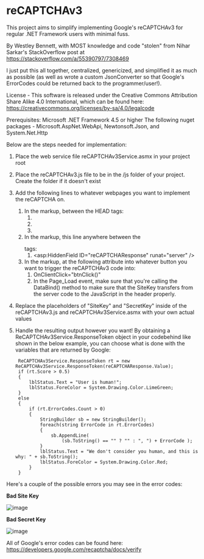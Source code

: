 # reCAPTCHAv3
This project aims to simplify implementing Google's reCAPTCHAv3 for regular .NET Framework users with minimal fuss.

By Westley Bennett, with MOST knowledge and code "stolen" from Nihar Sarkar's StackOverflow post at https://stackoverflow.com/a/55390797/7308469

I just put this all together, centralized, genericized, and simplified it as much as possible (as well as wrote a custom JsonConverter so that Google's ErrorCodes could be returned back to the programmer/user!).

License - This software is released under the Creative Commons Attribution Share Alike 4.0 International, which can be found here:
https://creativecommons.org/licenses/by-sa/4.0/legalcode

Prerequisites:
Microsoft .NET Framework 4.5 or higher
The following nuget packages - Microsoft.AspNet.WebApi, Newtonsoft.Json, and System.Net.Http

Below are the steps needed for implementation:

1. Place the web service file reCAPTCHAv3Service.asmx in your project root
1. Place the reCAPTCHAv3.js file to be in the /js folder of your project. Create the folder if it doesn't exist
1. Add the following lines to whatever webpages you want to implement the reCAPTCHA on.
   1. In the markup, between the HEAD tags:
      1. <script src="//cdnjs.cloudflare.com/ajax/libs/jquery/3.2.1/jquery.min.js"></script>
      1. <script src="https://www.google.com/recaptcha/api.js?render=<%#Westley_Bennett.ReCAPTCHAv3Service.siteKey%>"></script>
      1. <script src="js/reCAPTCHAv3.js"></script>
   1. In the markup, this line anywhere between the <form></form> tags:
      1. <asp:HiddenField ID="reCAPTCHAResponse" runat="server" />
   1. In the markup, at the following attribute into whatever button you want to trigger the reCAPTCHAv3 code into:
      1. OnClientClick="btnClick()"
      2. In the Page_Load event, make sure that you're calling the DataBind() method to make sure that the SiteKey transfers from the server code to the JavaScript in the header properly.
1. Replace the placeholders of "SiteKey" and "SecretKey" inside of the reCAPTCHAv3.js and reCAPTCHAv3Service.asmx with your own actual values
1. Handle the resulting output however you want! By obtaining a ReCAPTCHAv3Service.ResponseToken object in your codebehind like shown in the
    below example, you can choose what is done with the variables that are returned by Google:

        ReCAPTCHAv3Service.ResponseToken rt = new ReCAPTCHAv3Service.ResponseToken(reCAPTCHAResponse.Value);
        if (rt.Score > 0.5)
        {
            lblStatus.Text = "User is human!";
            lblStatus.ForeColor = System.Drawing.Color.LimeGreen;
        }
        else
        {
            if (rt.ErrorCodes.Count > 0)
            {
                StringBuilder sb = new StringBuilder();
                foreach(string ErrorCode in rt.ErrorCodes)
                {
                    sb.AppendLine(
                        (sb.ToString() == "" ? "" : ", ") + ErrorCode );
                }
                lblStatus.Text = "We don't consider you human, and this is why: " + sb.ToString();
                lblStatus.ForeColor = System.Drawing.Color.Red;
            }
        }

Here's a couple of the possible errors you may see in the error codes:

**Bad Site Key**

![image](https://user-images.githubusercontent.com/50267102/126704875-f7f1b0ba-6be0-4803-a378-de5fb7e224ea.png)

**Bad Secret Key**

![image](https://user-images.githubusercontent.com/50267102/126704920-d1bba323-808b-4713-9138-80a73fc1393d.png)

All of Google's error codes can be found here:
https://developers.google.com/recaptcha/docs/verify
